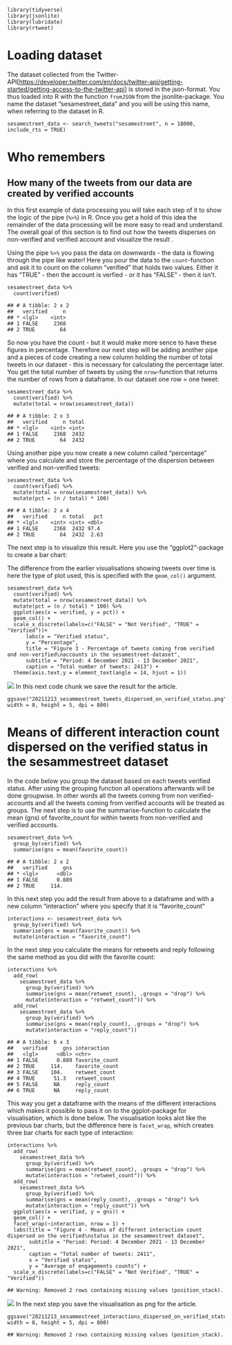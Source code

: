     library(tidyverse)
    library(jsonlite)
    library(lubridate)
    library(rtweet)

# Loading dataset

The dataset collected from the
Twitter-API\[<https://developer.twitter.com/en/docs/twitter-api/getting-started/getting-access-to-the-twitter-api>\]
is stored in the json-format. You thus loaded into R with the function
`fromJSON` from the jsonlite-package. You name the dataset
“sesamestreet\_data” and you will be using this name, when referring to
the dataset in R.

    sesamestreet_data <- search_tweets("sesamestreet", n = 18000, include_rts = TRUE)

# Who remembers

## How many of the tweets from our data are created by verified accounts

In this first example of data processing you will take each step of it
to show the logic of the pipe (`%>%`) in R. Once you get a hold of this
idea the remainder of the data processing will be more easy to read and
understand. The overall goal of this section is to find out how the
tweets disperses on non-verified and verified account and visualize the
result .

Using the pipe `%>%` you pass the data on downwards - the data is
flowing through the pipe like water! Here you pour the data to the
`count`-function and ask it to count on the column “verified” that holds
two values. Either it has “TRUE” - then the account is verfied - or it
has “FALSE” - then it isn’t.

    sesamestreet_data %>% 
      count(verified)

    ## # A tibble: 2 x 2
    ##   verified     n
    ## * <lgl>    <int>
    ## 1 FALSE     2368
    ## 2 TRUE        64

So now you have the count - but it would make more sence to have these
figures in percentage. Therefore our next step will be adding another
pipe and a pieces of code creating a new column holding the number of
total tweets in our dataset - this is necessary for calculating the
percentage later. You get the total number of tweets by using the
`nrow`-function that returns the number of rows from a dataframe. In our
dataset one row = one tweet:

    sesamestreet_data %>% 
      count(verified) %>% 
      mutate(total = nrow(sesamestreet_data))

    ## # A tibble: 2 x 3
    ##   verified     n total
    ## * <lgl>    <int> <int>
    ## 1 FALSE     2368  2432
    ## 2 TRUE        64  2432

Using another pipe you now create a new column called “percentage” where
you calculate and store the percentage of the dispersion between
verified and non-verified tweets:

    sesamestreet_data %>% 
      count(verified) %>% 
      mutate(total = nrow(sesamestreet_data)) %>% 
      mutate(pct = (n / total) * 100)

    ## # A tibble: 2 x 4
    ##   verified     n total   pct
    ## * <lgl>    <int> <int> <dbl>
    ## 1 FALSE     2368  2432 97.4 
    ## 2 TRUE        64  2432  2.63

The next step is to visualize this result. Here you use the
“ggplot2”-package to create a bar chart:

The difference from the earlier visualisations showing tweets over time
is here the type of plot used, this is specified with the `geom_col()`
argument.

    sesamestreet_data %>% 
      count(verified) %>% 
      mutate(total = nrow(sesamestreet_data)) %>% 
      mutate(pct = (n / total) * 100) %>% 
      ggplot(aes(x = verified, y = pct)) +
      geom_col() +
      scale_x_discrete(labels=c("FALSE" = "Not Verified", "TRUE" = "Verified"))+
          labs(x = "Verified status",
          y = "Percentage",
          title = "Figure 3 - Percentage of tweets coming from verified and non-verified\naccounts in the sesamestreet-dataset",
          subtitle = "Period: 4 December 2021 - 13 December 2021", 
          caption = "Total number of tweets: 2413") + 
      theme(axis.text.y = element_text(angle = 14, hjust = 1))

![](20211213_binary_exploration_files/figure-markdown_strict/unnamed-chunk-6-1.png)
In this next code chunk we save the result for the article.

    ggsave("20211213_sesammestreet_tweets_dispersed_on_verified_status.png", width = 8, height = 5, dpi = 800)

# Means of different interaction count dispersed on the verified status in the sesammestreet dataset

In the code below you group the dataset based on each tweets verified
status. After using the grouping function all operations afterwards will
be done groupwise. In other words all the tweets coming from non
verified-accounts and all the tweets coming from verified accounts will
be treated as groups. The next step is to use the summarise-function to
calculate the mean (gns) of favorite\_count for within tweets from
non-verified and verified accounts.

    sesamestreet_data %>% 
      group_by(verified) %>% 
      summarise(gns = mean(favorite_count))

    ## # A tibble: 2 x 2
    ##   verified     gns
    ## * <lgl>      <dbl>
    ## 1 FALSE      0.889
    ## 2 TRUE     114.

In this next step you add the result from above to a dataframe and with
a new column “interaction” where you specify that it is
“favorite\_count”

    interactions <- sesamestreet_data %>% 
      group_by(verified) %>% 
      summarise(gns = mean(favorite_count)) %>% 
      mutate(interaction = "favorite_count")

In the next step you calculate the means for retweets and reply
following the same method as you did with the favorite count:

    interactions %>% 
      add_row(
        sesamestreet_data %>% 
          group_by(verified) %>% 
          summarise(gns = mean(retweet_count), .groups = "drop") %>% 
          mutate(interaction = "retweet_count")) %>% 
      add_row(
        sesamestreet_data %>% 
          group_by(verified) %>% 
          summarise(gns = mean(reply_count), .groups = "drop") %>% 
          mutate(interaction = "reply_count"))

    ## # A tibble: 6 x 3
    ##   verified     gns interaction   
    ##   <lgl>      <dbl> <chr>         
    ## 1 FALSE      0.889 favorite_count
    ## 2 TRUE     114.    favorite_count
    ## 3 FALSE    104.    retweet_count 
    ## 4 TRUE      51.3   retweet_count 
    ## 5 FALSE     NA     reply_count   
    ## 6 TRUE      NA     reply_count

This way you get a dataframe with the means of the different
interactions which makes it possible to pass it on to the ggplot-package
for visualisation, which is done below. The visualisation looks alot
like the previous bar charts, but the difference here is `facet_wrap`,
which creates three bar charts for each type of interaction:

    interactions %>% 
      add_row(
        sesamestreet_data %>% 
          group_by(verified) %>% 
          summarise(gns = mean(retweet_count), .groups = "drop") %>% 
          mutate(interaction = "retweet_count")) %>% 
      add_row(
        sesamestreet_data %>% 
          group_by(verified) %>% 
          summarise(gns = mean(reply_count), .groups = "drop") %>% 
          mutate(interaction = "reply_count")) %>% 
      ggplot(aes(x = verified, y = gns)) +
      geom_col() +
      facet_wrap(~interaction, nrow = 1) +
      labs(title = "Figure 4 - Means of different interaction count dispersed on the verified\nstatus in the sesammestreet dataset",
           subtitle = "Period: Period: 4 December 2021 - 13 December 2021",
           caption = "Total number of tweets: 2411",
           x = "Verified status",
           y = "Average of engagements counts") +
      scale_x_discrete(labels=c("FALSE" = "Not Verified", "TRUE" = "Verified"))

    ## Warning: Removed 2 rows containing missing values (position_stack).

![](20211213_binary_exploration_files/figure-markdown_strict/unnamed-chunk-11-1.png)
In the next step you save the visualisation as png for the article.

    ggsave("20211213_sesammestreet_interactions_dispersed_on_verified_status.png", width = 8, height = 5, dpi = 800)

    ## Warning: Removed 2 rows containing missing values (position_stack).

